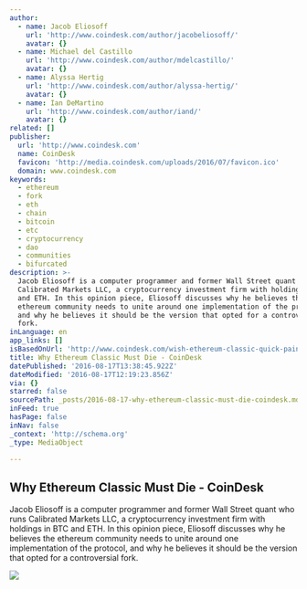 ```yaml
---
author:
  - name: Jacob Eliosoff
    url: 'http://www.coindesk.com/author/jacobeliosoff/'
    avatar: {}
  - name: Michael del Castillo
    url: 'http://www.coindesk.com/author/mdelcastillo/'
    avatar: {}
  - name: Alyssa Hertig
    url: 'http://www.coindesk.com/author/alyssa-hertig/'
    avatar: {}
  - name: Ian DeMartino
    url: 'http://www.coindesk.com/author/iand/'
    avatar: {}
related: []
publisher:
  url: 'http://www.coindesk.com'
  name: CoinDesk
  favicon: 'http://media.coindesk.com/uploads/2016/07/favicon.ico'
  domain: www.coindesk.com
keywords:
  - ethereum
  - fork
  - eth
  - chain
  - bitcoin
  - etc
  - cryptocurrency
  - dao
  - communities
  - bifurcated
description: >-
  Jacob Eliosoff is a computer programmer and former Wall Street quant who runs
  Calibrated Markets LLC, a cryptocurrency investment firm with holdings in BTC
  and ETH. In this opinion piece, Eliosoff discusses why he believes the
  ethereum community needs to unite around one implementation of the protocol,
  and why he believes it should be the version that opted for a controversial
  fork.
inLanguage: en
app_links: []
isBasedOnUrl: 'http://www.coindesk.com/wish-ethereum-classic-quick-painless-death/'
title: Why Ethereum Classic Must Die - CoinDesk
datePublished: '2016-08-17T13:38:45.922Z'
dateModified: '2016-08-17T12:19:23.856Z'
via: {}
starred: false
sourcePath: _posts/2016-08-17-why-ethereum-classic-must-die-coindesk.md
inFeed: true
hasPage: false
inNav: false
_context: 'http://schema.org'
_type: MediaObject

---
```

<article style=""><h1>Why Ethereum Classic Must Die - CoinDesk</h1><p>Jacob Eliosoff is a computer programmer and former Wall Street quant who runs Calibrated Markets LLC, a cryptocurrency investment firm with holdings in BTC and ETH. In this opinion piece, Eliosoff discusses why he believes the ethereum community needs to unite around one implementation of the protocol, and why he believes it should be the version that opted for a controversial fork.</p><img src="https://media.coindesk.com/uploads/2016/08/rock-desert-slow-e1471284233869.jpg" /></article>